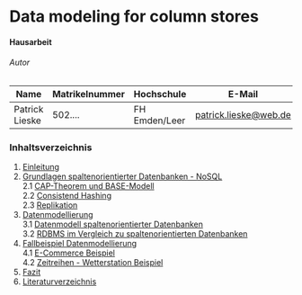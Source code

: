 

# Data modeling for column stores

#### Hausarbeit

###### Autor

| Name              | Matrikelnummer | Hochschule       | E-Mail                         |
| ----------------- | -------------- | ---------------- | ------------------------------ |
| Patrick Lieske    | 502....        | FH Emden/Leer    | patrick.lieske@web.de          |

### Inhaltsverzeichnis
1. [Einleitung](einleitung.md)  
2. [Grundlagen spaltenorientierter Datenbanken - NoSQL](grundlagen_2.md)  
	2.1 [CAP-Theorem und BASE-Modell](grundlagen_2_1.md)  
	2.2 [Consistend Hashing](grundlagen_2_2.md)  
	2.3 [Replikation](grundlagen_2_3.md)  
3. [Datenmodellierung](modellierung_3.md)  
	3.1 [Datenmodell spaltenorientierter Datenbanken](modellierung_3_1.md)  
	3.2 [RDBMS im Vergleich zu spaltenorientierten Datenbanken](modellierung_3_2.md)  
4. [Fallbeispiel Datenmodellierung](beispiel_4.md)  
	4.1 [E-Commerce Beispiel](beispiel_4_1.md)  
	4.2 [Zeitreihen - Wetterstation Beispiel](beispiel_4_2.md)  
5. [Fazit](fazit_5.md)
6. [Literaturverzeichnis](bib.md)

